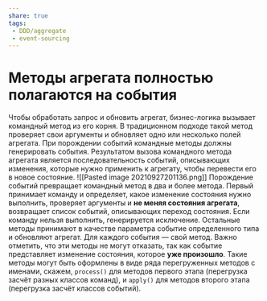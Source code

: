 ```yaml
---
share: true
tags:
 - DDD/aggregate
 - event-sourcing
---
```

# Методы агрегата полностью полагаются на события
Чтобы обработать запрос и обновить агрегат, бизнес-логика вызывает командный метод из его корня. В традиционном подходе такой метод проверяет свои аргументы и обновляет одно или несколько полей агрегата. При порождении событий командные методы должны генерировать события. Результатом вызова командного метода агрегата является последовательность событий, описывающих изменения, которые нужно применить к агрегату, чтобы перевести его в новое состояние.
![[Pasted image 20210927201136.png]]
Порождение событий превращает командный метод в два и более метода. Первый принимает команду и определяет, какое изменение состояния нужно выполнить, проверяет аргументы и **не меняя состояния агрегата**, возвращает список событий, описывающих переход состояния. Если команду нельзя выполнить, генерируется исключение.
Остальные методы принимают в качестве параметра событие определенного типа и обновляют агрегат. Для каждого события — свой метод. Важно отметить, что эти методы не могут отказать, так как событие представляет изменение состояния, которое **уже произошло**.
Такие методы могут быть оформлены в виде ряда перегруженных методов с именами, скажем, `process()` для методов первого этапа (перегрузка засчёт разных классов команд), и `apply()` для методов второго этапа (перегрузка засчёт классов событий).
